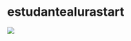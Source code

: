 # estudantealurastart
![](https://www.google.com/url?sa=i&url=https%3A%2F%2Fwww.pinterest.com%2Fpin%2F356839970462625847%2F&psig=AOvVaw0krKJiNPQtMZiUy6mhEJB7&ust=1722941428280000&source=images&cd=vfe&opi=89978449&ved=0CBAQjRxqFwoTCND395DX3YcDFQAAAAAdAAAAABAE)
